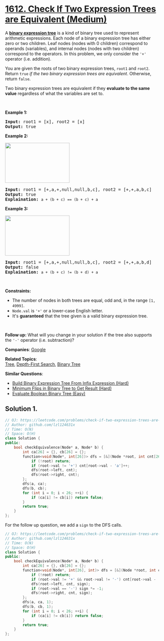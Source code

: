 # [1612. Check If Two Expression Trees are Equivalent (Medium)](https://leetcode.com/problems/check-if-two-expression-trees-are-equivalent)

<p>A <strong><a href="https://en.wikipedia.org/wiki/Binary_expression_tree" target="_blank">binary expression tree</a></strong> is a kind of binary tree used to represent arithmetic expressions. Each node of a binary expression tree has either zero or two children. Leaf nodes (nodes with 0 children) correspond to operands (variables), and internal nodes (nodes with two children) correspond to the operators. In this problem, we only consider the <code>'+'</code> operator (i.e. addition).</p>
<p>You are given the roots of two binary expression trees, <code>root1</code> and <code>root2</code>. Return <code>true</code><em> if the two binary expression trees are equivalent</em>. Otherwise, return <code>false</code>.</p>
<p>Two binary expression trees are equivalent if they <strong>evaluate to the same value</strong> regardless of what the variables are set to.</p>
<p>&nbsp;</p>
<p><strong class="example">Example 1:</strong></p>
<pre><strong>Input:</strong> root1 = [x], root2 = [x]
<strong>Output:</strong> true
</pre>
<p><strong class="example">Example 2:</strong></p>
<p><strong><img alt="" src="https://assets.leetcode.com/uploads/2020/10/04/tree1.png" style="width: 211px; height: 131px;"></strong></p>
<pre><strong>Input:</strong> root1 = [+,a,+,null,null,b,c], root2 = [+,+,a,b,c]
<strong>Output:</strong> true
<strong>Explaination:</strong> <code>a + (b + c) == (b + c) + a</code></pre>
<p><strong class="example">Example 3:</strong></p>
<p><strong><img alt="" src="https://assets.leetcode.com/uploads/2020/10/04/tree2.png" style="width: 211px; height: 131px;"></strong></p>
<pre><strong>Input:</strong> root1 = [+,a,+,null,null,b,c], root2 = [+,+,a,b,d]
<strong>Output:</strong> false
<strong>Explaination:</strong> <code>a + (b + c) != (b + d) + a</code>
</pre>
<p>&nbsp;</p>
<p><strong>Constraints:</strong></p>
<ul>
	<li>The number of nodes in both trees are equal, odd and, in the range <code>[1, 4999]</code>.</li>
	<li><code>Node.val</code> is <code>'+'</code> or a lower-case English letter.</li>
	<li>It's <strong>guaranteed</strong> that the tree given is a valid binary expression tree.</li>
</ul>
<p>&nbsp;</p>
<p><strong>Follow up:</strong> What will you change in your solution if the tree also supports the <code>'-'</code> operator (i.e. subtraction)?</p>

**Companies**:
[Google](https://leetcode.com/company/google)

**Related Topics**:  
[Tree](https://leetcode.com/tag/tree/), [Depth-First Search](https://leetcode.com/tag/depth-first-search/), [Binary Tree](https://leetcode.com/tag/binary-tree/)

**Similar Questions**:
* [Build Binary Expression Tree From Infix Expression (Hard)](https://leetcode.com/problems/build-binary-expression-tree-from-infix-expression/)
* [Minimum Flips in Binary Tree to Get Result (Hard)](https://leetcode.com/problems/minimum-flips-in-binary-tree-to-get-result/)
* [Evaluate Boolean Binary Tree (Easy)](https://leetcode.com/problems/evaluate-boolean-binary-tree/)

## Solution 1.

```cpp
// OJ: https://leetcode.com/problems/check-if-two-expression-trees-are-equivalent
// Author: github.com/lzl124631x
// Time: O(N)
// Space: O(H)
class Solution {
public:
    bool checkEquivalence(Node* a, Node* b) {
        int ca[26] = {}, cb[26] = {};
        function<void(Node*, int[26])> dfs = [&](Node *root, int cnt[26]) {
            if (!root) return;
            if (root->val != '+') cnt[root->val - 'a']++;
            dfs(root->left, cnt);
            dfs(root->right, cnt);
        };
        dfs(a, ca);
        dfs(b, cb);
        for (int i = 0; i < 26; ++i) {
            if (ca[i] != cb[i]) return false;
        }
        return true;
    }
};
```

For the follow up question, we add a `sign` to the DFS calls.

```cpp
// OJ: https://leetcode.com/problems/check-if-two-expression-trees-are-equivalent
// Author: github.com/lzl124631x
// Time: O(N)
// Space: O(H)
class Solution {
public:
    bool checkEquivalence(Node* a, Node* b) {
        int ca[26] = {}, cb[26] = {};
        function<void(Node*, int[26], int)> dfs = [&](Node *root, int cnt[26], int sign) {
            if (!root) return;
            if (root->val != '+' && root->val != '-') cnt[root->val - 'a'] += sign;
            dfs(root->left, cnt, sign);
            if (root->val == '-') sign *= -1;
            dfs(root->right, cnt, sign);
        };
        dfs(a, ca, 1);
        dfs(b, cb, 1);
        for (int i = 0; i < 26; ++i) {
            if (ca[i] != cb[i]) return false;
        }
        return true;
    }
};
```